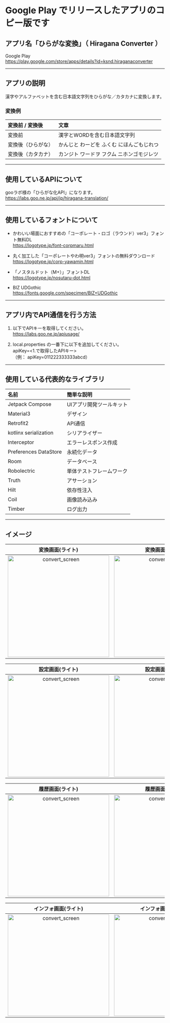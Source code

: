 # Google Play でリリースしたアプリのコピー版です
## アプリ名「ひらがな変換」（ Hiragana Converter ）
Google Play  
https://play.google.com/store/apps/details?id=ksnd.hiraganaconverter
___
## アプリの説明
漢字やアルファベットを含む日本語文字列をひらがな／カタカナに変換します。
### 変換例
|変換前 / 変換後|文章|
|:--|:--|
|変換前|漢字とWORDを含む日本語文字列|
|変換後（ひらがな）|かんじと わーどを ふくむ にほんごもじれつ|
|変換後（カタカナ）|カンジト ワードヲ フクム ニホンゴモジレツ|
___
## 使用しているAPIについて
gooラボ様の「ひらがな化API」になります。  
https://labs.goo.ne.jp/api/jp/hiragana-translation/
___
## 使用しているフォントについて

- かわいい場面におすすめの「コーポレート・ロゴ（ラウンド）ver3」フォント無料DL  
https://logotype.jp/font-corpmaru.html  

- 丸く加工した「コーポレートやわ明ver3」フォントの無料ダウンロード  
https://logotype.jp/corp-yawamin.html  

- 「ノスタルドット（M+）」フォントDL  
https://logotype.jp/nosutaru-dot.html  

- BIZ UDGothic  
https://fonts.google.com/specimen/BIZ+UDGothic  
___
## アプリ内でAPI通信を行う方法

1. 以下でAPIキーを取得してください。  
https://labs.goo.ne.jp/apiusage/  

2. local.properties の一番下に以下を追加してください。  
apiKey=<1.で取得したAPIキー>  
（例： apiKey=011222333333abcd）
___
## 使用している代表的なライブラリ  
|名前|簡単な説明|
|:--|:--|
|Jetpack Compose|UIアプリ開発ツールキット|
|Material3|デザイン|
|Retrofit2|API通信|
|kotlinx serialization|シリアライザー|
|Interceptor|エラーレスポンス作成
|Preferences DataStore|永続化データ|
|Room|データベース|
|Robolectric|単体テストフレームワーク|
|Truth|アサーション|
|Hilt|依存性注入|
|Coil|画像読み込み|
|Timber|ログ出力|
___
## イメージ
|変換画面(ライト)|変換画面(ダーク)|
|:-:|:-:|
|<img width="320" alt="convert_screen" src="https://user-images.githubusercontent.com/60963155/210051987-be80696a-8bad-4b68-b9ae-72ddf2097b1e.PNG">|<img width="320" alt="convert_screen" src="https://user-images.githubusercontent.com/60963155/210051997-1f7f02d2-ea72-4768-a696-1db928339cb4.PNG">|

|設定画面(ライト)|設定画面(ダーク)|
|:-:|:-:|
|<img width="320" alt="convert_screen" src="https://user-images.githubusercontent.com/60963155/210052008-847e6dca-9961-4a0b-83a0-c0a48e964180.PNG">|<img width="320" alt="convert_screen" src="https://user-images.githubusercontent.com/60963155/210052014-e5bea46c-10af-4b92-b346-12e97cab3572.PNG">|

|履歴画面(ライト)|履歴画面(ダーク)|
|:-:|:-:|
|<img width="320" alt="convert_screen" src="https://user-images.githubusercontent.com/60963155/210052019-3b9c0f74-f874-4258-9eee-e29d2488d52b.PNG">|<img width="320" alt="convert_screen" src="https://user-images.githubusercontent.com/60963155/210052028-29f8d902-2aed-47c8-a164-f90aa2b1d9b4.PNG">|

|インフォ画面(ライト)|インフォ画面(ダーク)|
|:-:|:-:|
|<img width="320" alt="convert_screen" src="https://user-images.githubusercontent.com/60963155/210052030-5425ffc2-3f1f-4a72-94c9-b52b33144654.PNG">|<img width="320" alt="convert_screen" src="https://user-images.githubusercontent.com/60963155/210052039-eaf98871-e8db-439e-98e6-4c80124ada5b.PNG">|
